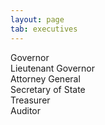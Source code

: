 ```yaml
---
layout: page
tab: executives
---
```


<dl>
  <dt>Governor</dt>
  <dt>Lieutenant Governor</dt>
  <dt>Attorney General</dt>
  <dt>Secretary of State</dt>
  <dt>Treasurer</dt>
  <dt>Auditor</dt>
</dl>
